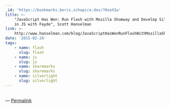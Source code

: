 ```yaml
---
_id: 'https://bookmarks.boris.schapira.dev/?HzoXIw'
title: >-
    "JavaScript Has Won: Run Flash with Mozilla Shumway and Develop Silverlight
    in JS with Fayde", Scott Hanselman
link: >-
    http://www.hanselman.com/blog/JavaScriptHasWonRunFlashWithMozillaShumwayAndDevelopSilverlightInJSWithFayde.aspx
date: '2015-02-24'
tags:
    - name: flash
      slug: flash
    - name: js
      slug: js
    - name: sharemarks
      slug: sharemarks
    - name: silverlight
      slug: silverlight
---
```


<br>&#8212;
<a href="https://bookmarks.boris.schapira.dev/?HzoXIw" title="Permalink">Permalink</a>
